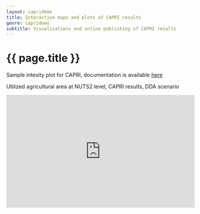 ```yaml
---
layout: capridemo 
title: Interactive maps and plots of CAPRI results
genre: capridemo
subtitle: Visualisations and online publishing of CAPRI results 
---
```


{{ page.title }}
===========================================


  Sample intesity plot for CAPRI, documentation is available [here](https://docs.google.com/open?id=0B-d1UB4LuffIR2V1c2xmVzhHYmM)


  Utilized agricultural area at NUTS2 level, CAPRI results, DDA scenario


<iframe width="500" height="300" scrolling="no" frameborder="no" src="https://www.google.com/fusiontables/embedviz?viz=MAP&amp;q=select+col4%3E%3E1+from+1WV4Uj18C79a-55-2a9sw6EbRktYYFG5OeYJDGJY&amp;h=false&amp;lat=45.514464213073914&amp;lng=12.394149414062422&amp;z=5&amp;t=1&amp;l=col4%3E%3E1&amp;y=2&amp;tmplt=1"></iframe>


